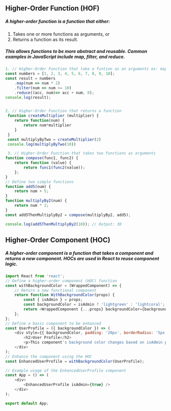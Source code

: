 ## Higher-Order Function (HOF)

##### A higher-order function is a function that either:

1. Takes one or more functions as arguments, or
2. Returns a function as its result.

##### This allows functions to be more abstract and reusable. Common examples in JavaScript include map, filter, and reduce.

```javascript
1. // Higher-Order Function that take a funtion as an arguments ex: map, reduce, filter etc
const numbers = [1, 2, 3, 4, 5, 6, 7, 8, 9, 10];
const result = numbers
    .map(num => num * 2)
    .filter(num => num >= 10)
    .reduce((acc, num)=> acc + num, 0);
console.log(result);


2. // Higher-Order Function that returns a function
 function createMultiplier (multiplier) {
    return function(num) {
        return num*multiplier
    }
 }
 const multiplyByTwo = createMultiplier(2)
 console.log(multiplyByTwo(10))

 3. // Higher-Order Function that takes two functions as arguments
function compose(func1, func2) {
    return function (value) {
        return func1(func2(value));
    };
}
// Define two simple functions
function add5(num) {
    return num + 5;
}
function multiplyBy2(num) {
    return num * 2;
}
const add5ThenMultiplyBy2 = compose(multiplyBy2, add5);

console.log(add5ThenMultiplyBy2(10)); // Output: 30
```

## Higher-Order Component (HOC)

##### A higher-order component is a function that takes a component and returns a new component. HOCs are used in React to reuse component logic.

```javascript
import React from 'react';
// Define a higher-order component (HOC) function
const withBackgroundColor = (WrappedComponent) => {
    // Return a new functional component
    return function WithBackgroundColor(props) {
        const { isAdmin } = props; 
        const backgroundColor = isAdmin ? 'lightgreen' : 'lightcoral';
        return <WrappedComponent {...props} backgroundColor={backgroundColor} />;
    };
};
// Define a basic component to be enhanced
const UserProfile = ({ backgroundColor }) => (
    <div style={{ backgroundColor, padding: '20px', borderRadius: '5px' }}>
        <h2>User Profile</h2>
        <p>This component's background color changes based on isAdmin prop.</p>
    </div>
);
// Enhance the component using the HOC
const EnhancedUserProfile = withBackgroundColor(UserProfile);

// Example usage of the EnhancedUserProfile component
const App = () => (
    <div>
        <EnhancedUserProfile isAdmin={true} />
    </div>
);

export default App;


